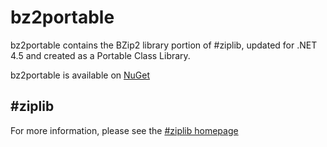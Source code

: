 bz2portable
===========

bz2portable contains the BZip2 library portion of \#ziplib, updated for .NET 4.5 and created as a Portable Class Library.

bz2portable is available on [NuGet](https://www.nuget.org/packages/bz2portable)

## \#ziplib
For more information, please see the [\#ziplib homepage](http://icsharpcode.github.io/SharpZipLib/)
